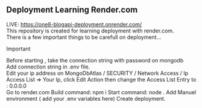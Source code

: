 ## Deployment Learning Render.com
LIVE: https://one8-blogapi-deployment.onrender.com/ <br>
This repository is created for learning deployment with render.com. <br>
There is a few important things to be carefull on deployment...


> [!IMPORTANT]
> Before starting , take the connection string with password on mongodb <br>
> Add connection string in .env file. <br>
> Edit your ip address on MongoDbAtlas / SECURITY / Network Access / Ip Access List => Your Ip, click Edit Action then change the Access List Entry to : 0.0.0.0 <br>
>  Go to render.com
> Build command: npm i
> Start command: node .
> Add Manuel environment ( add your .env variables here)
> Create deployment.
